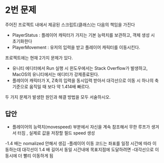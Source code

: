 # 2번 문제

주어진 프로젝트 내에서 제공된 스크립트(클래스)는 다음의 책임을 가진다
- PlayerStatus : 플레이어 캐릭터가 가지는 기본 능력치를 보관하고, 객체 생성 시 초기화한다
- PlayerMovement : 유저의 입력을 받고 플레이어 캐릭터를 이동시킨다.

프로젝트에는 현재 2가지 문제가 있다.
- 유니티 에디터에서 Run 실행 시 윈도우에서는 Stack Overflow가 발생하고, MacOS의 유니티에서는 에디터가 강제종료된다.
- 플레이어 캐릭터가 X, Z축의 입력을 동시입력 받아서 대각선으로 이동 시 하나의 축 기준으로 움직일 때 보다 약 1.414배 빠르다.

두 가지 문제가 발생한 원인과 해결 방법을 모두 서술하시오.

## 답안
- 플레이어의 능력치(movespeed) 부분에서 자신을 계속 참조해서 무한 루프가 생겨서 터짐 , 실제로 값을 저장할 필드 speed 생성


-1.4 배는 nomalized 안해서 생김
-플레이어 이동 코드는 좌표를 일정 시간에 따라 이동하는데 대각선이 1.4 배 길어서 동일 시간내에 목표지점에 도달하려면
-대각선으로 이동시에 더 빨리 이동하게 됨
